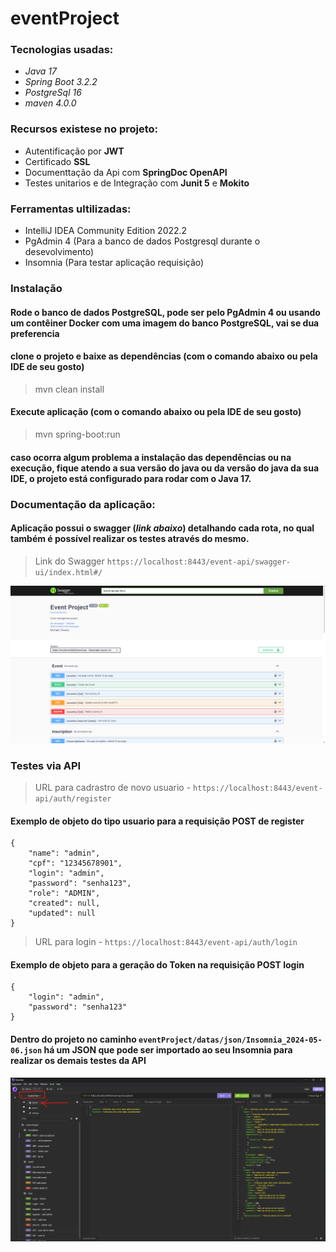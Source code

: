 # eventProject

### Tecnologias usadas:

* *Java 17*
* *Spring Boot 3.2.2*
* *PostgreSql 16*
* *maven 4.0.0*

### Recursos existese no projeto:

* Autentificação por __JWT__
* Certificado __SSL__
* Documenttação da Api com __SpringDoc OpenAPI__
* Testes unitarios e de Integração com __Junit 5__ e __Mokito__

### Ferramentas ultilizadas:

* IntelliJ IDEA Community Edition 2022.2
* PgAdmin 4 (Para a banco de dados Postgresql durante o desevolvimento)
* Insomnia (Para testar aplicação requisição)

### Instalação

#### Rode o banco de dados PostgreSQL, pode ser pelo PgAdmin 4 ou usando um contêiner Docker com uma imagem do banco PostgreSQL, vai se dua preferencia 

#### clone o projeto e baixe as dependências (com o comando abaixo ou pela IDE de seu gosto)

> mvn clean install

#### Execute aplicação (com o comando abaixo ou pela IDE de seu gosto)

> mvn spring-boot:run

#### __caso ocorra algum problema a instalação das dependências ou na execução__, fique atendo a sua versão do java ou da versão do java da sua IDE, o projeto está configurado para rodar com o __Java 17__.


### Documentação da aplicação:

#### Aplicação possui o swagger (*link abaixo*) detalhando cada rota, no qual também é possível realizar os testes através do mesmo.

> Link do Swagger `https://localhost:8443/event-api/swagger-ui/index.html#/`


![](datas/images/swaggar_2024-05-06%20210735.png)


### Testes via API

> URL para cadrastro de novo usuario -  `https://localhost:8443/event-api/auth/register` 

#### Exemplo de objeto do tipo usuario para a requisição POST de __register__

```
{
	"name": "admin",
	"cpf": "12345678901",
	"login": "admin",
	"password": "senha123",
	"role": "ADMIN",
	"created": null,
	"updated": null
}
```

> URL para login - `https://localhost:8443/event-api/auth/login`

#### Exemplo de objeto para a geração do Token na requisição POST __login__

```
{
	"login": "admin",
	"password": "senha123" 
}
```

#### Dentro do projeto no caminho `eventProject/datas/json/Insomnia_2024-05-06.json` há um JSON que pode ser importado ao seu __**Insomnia**__ para realizar os demais testes da API

 
![](datas/images/import_json_insomia.png)

